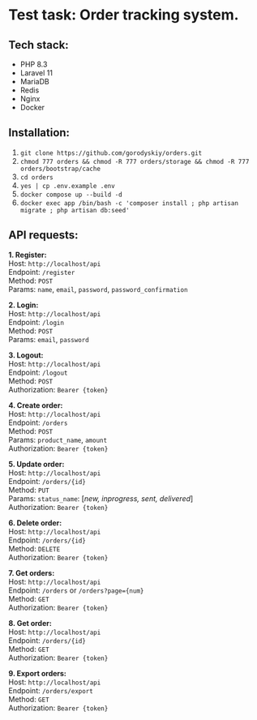 # Test task: Order tracking system.

## Tech stack:
- PHP 8.3
- Laravel 11
- MariaDB
- Redis
- Nginx
- Docker

## Installation:
1. `git clone https://github.com/gorodyskiy/orders.git`
2. `chmod 777 orders && chmod -R 777 orders/storage && chmod -R 777 orders/bootstrap/cache`
3. `cd orders`
4. `yes | cp .env.example .env`
5. `docker compose up --build -d`
6. `docker exec app /bin/bash -c 'composer install ; php artisan migrate ; php artisan db:seed'`


## API requests:
**1. Register:**\
Host: `http://localhost/api`\
Endpoint: `/register`\
Method: `POST`\
Params: `name`, `email`, `password`, `password_confirmation`

**2. Login:**\
Host: `http://localhost/api`\
Endpoint: `/login`\
Method: `POST`\
Params: `email`, `password`

**3. Logout:**\
Host: `http://localhost/api`\
Endpoint: `/logout`\
Method: `POST`\
Authorization: `Bearer {token}`

**4. Create order:**\
Host: `http://localhost/api`\
Endpoint: `/orders`\
Method: `POST`\
Params: `product_name`, `amount`\
Authorization: `Bearer {token}`

**5. Update order:**\
Host: `http://localhost/api`\
Endpoint: `/orders/{id}`\
Method: `PUT`\
Params: `status_name`: [*new, inprogress, sent, delivered*]\
Authorization: `Bearer {token}`

**6. Delete order:**\
Host: `http://localhost/api`\
Endpoint: `/orders/{id}`\
Method: `DELETE`\
Authorization: `Bearer {token}`

**7. Get orders:**\
Host: `http://localhost/api`\
Endpoint: `/orders` or `/orders?page={num}`\
Method: `GET`\
Authorization: `Bearer {token}`

**8. Get order:**\
Host: `http://localhost/api`\
Endpoint: `/orders/{id}`\
Method: `GET`\
Authorization: `Bearer {token}`

**9. Export orders:**\
Host: `http://localhost/api`\
Endpoint: `/orders/export`\
Method: `GET`\
Authorization: `Bearer {token}`
